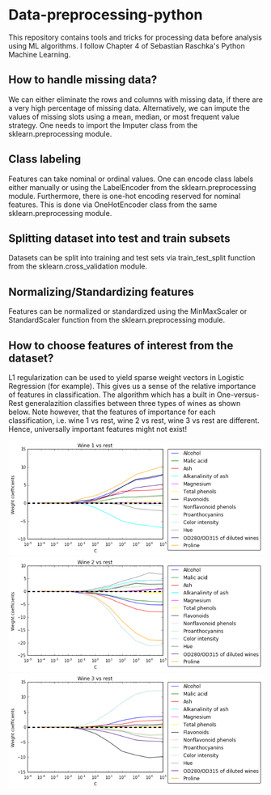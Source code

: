 Data-preprocessing-python
=========================

This repository contains tools and tricks for processing data before analysis using ML algorithms. I follow Chapter 4 of Sebastian Raschka's Python Machine Learning.

How to handle missing data?
---------------------------

We can either eliminate the rows and columns with missing data, if there are a very high percentage of missing data. Alternatively, we can impute the values of missing slots using a mean, median, or most frequent value strategy. One needs to import the Imputer class from the sklearn.preprocessing module.  

Class labeling
--------------

Features can take nominal or ordinal values. One can encode class labels either manually or using the LabelEncoder from the sklearn.preprocessing module. Furthermore, there is one-hot encoding reserved for nominal features. This is done via OneHotEncoder class from the same sklearn.preprocessing module.

Splitting dataset into test and train subsets
---------------------------------------------

Datasets can be split into training and test sets via train_test_split function from the sklearn.cross_validation module.  

Normalizing/Standardizing features
----------------------------------

Features can be normalized or standardized using the MinMaxScaler or StandardScaler function from the sklearn.preprocessing module.

How to choose features of interest from the dataset?
----------------------------------------------------

L1 regularization can be used to yield sparse weight vectors in Logistic Regression (for example). This gives us a sense of the relative importance of features in classification. The algorithm which has a built in One-versus-Rest generalazition classifies between three types of wines as shown below. Note however, that the features of importance for each classification, i.e. wine 1 vs rest, wine 2 vs rest, wine 3 vs rest are different. Hence, universally important features might not exist!  

![](https://github.com/FyzHsn/Data-preprocessing-python/blob/master/L1RegularizationWine1.png?raw=true)  
![](https://github.com/FyzHsn/Data-preprocessing-python/blob/master/L1RegularizationWine2.png?raw=true)  
![](https://github.com/FyzHsn/Data-preprocessing-python/blob/master/L1RegularizationWine3.png?raw=true)  



